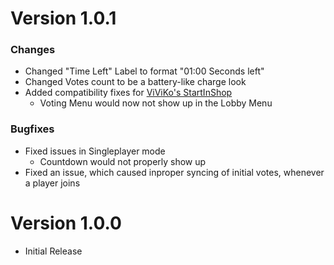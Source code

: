 # Version 1.0.1
### Changes
- Changed "Time Left" Label to format "01:00 Seconds left"
- Changed Votes count to be a battery-like charge look
- Added compatibility fixes for [ViViKo's StartInShop](https://thunderstore.io/c/repo/p/ViViKo/StartInShop/)
    - Voting Menu would now not show up in the Lobby Menu

###  Bugfixes
- Fixed issues in Singleplayer mode
    - Countdown would not properly show up
- Fixed an issue, which caused inproper syncing of initial votes, whenever a player joins

# Version 1.0.0
- Initial Release